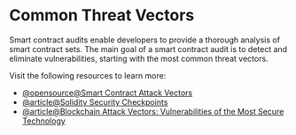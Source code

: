# Common Threat Vectors

Smart contract audits enable developers to provide a thorough analysis of smart contract sets. The main goal of a smart contract audit is to detect and eliminate vulnerabilities, starting with the most common threat vectors.

Visit the following resources to learn more:

- [@opensource@Smart Contract Attack Vectors](https://github.com/kadenzipfel/smart-contract-attack-vectors)
- [@article@Solidity Security Checkpoints](https://blog.sigmaprime.io/solidity-security.html)
- [@article@Blockchain Attack Vectors: Vulnerabilities of the Most Secure Technology](https://www.apriorit.com/dev-blog/578-blockchain-attack-vectors)